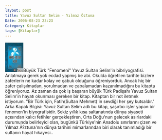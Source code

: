 ```yaml
---
layout: post
title: Yavuz Sultan Selim - Yılmaz Öztuna
Date: 2006-08-23 23:23
Category: Kitaplar
tags: [Kitaplar]
---
```


![Yavuz Sultan Selim - Yılmaz Öztuna][]Büyük Türk "Fenomeni" Yavuz
Sultan Selim'in bibriyografisi. Anlatmaya gerek yok ecdad yapmış be
abi. Okulda öğretilen tarihte bizlere zaferlerin ne kadar
kolay ve çabuk olduğunu öğreniyorduk. Ancak hiç bir zafer çalışılmadan,
yorulmadan ve çabalamadan kazanılmadığını bu kitapta öğreniyoruz. Az
zaman da çok iş başaran büyük Türk Padişahı Yavuz Sultan Selim'in hayatı
okunması gereken bir kitap. Kitaptan bir not iletmek istiyorum. "Bir
Türk için, Fatih(Sultan Mehmet)'in sevdiği her şey kutsaldır." Arka
Kapak Bilgisi: Yavuz Sultan Selim adlı bu kitap, şaşırtıcı işler yapan
bir fenomen'in biyografisidir. Sekiz yıllık kısa saltanatında dünya
siyaseti açısından kalıcı fetihler gerçekleştiren, Orta Doğu'nun gelecek
asırlardaki durumunda belirleyici olan, bugünkü Türkiye'nin Anadolu
sınırlarını çizen ve Yılmaz Ã?ztuna'nın dünya tarihini mimarlarından
biri olarak tanımladığı bir sultanın hayat hikayesi..

  [Yavuz Sultan Selim - Yılmaz Öztuna]: /images/yavuz_sultan_selim.thumbnail.gif
